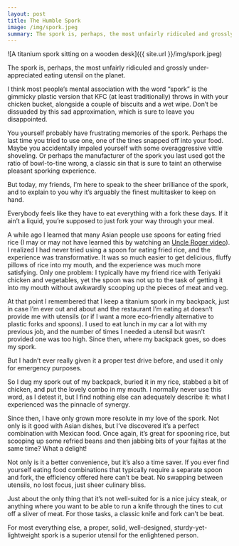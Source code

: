 ```yaml
---
layout: post
title: The Humble Spork
image: /img/spork.jpeg
summary: The spork is, perhaps, the most unfairly ridiculed and grossly under-appreciated eating utensil on the planet. 
---
```


![A titanium spork sitting on a wooden desk]({{ site.url }}/img/spork.jpeg)

The spork is, perhaps, the most unfairly ridiculed and grossly under-appreciated eating utensil on the planet. 

I think most people’s mental association with the word “spork” is the gimmicky plastic version that KFC (at least traditionally) throws in with your chicken bucket, alongside a couple of biscuits and a wet wipe.  Don’t be dissuaded by this sad approximation, which is sure to leave you disappointed.

You yourself probably have frustrating memories of the spork. Perhaps the last time you tried to use one, one of the tines snapped off into your food. Maybe you accidentally impaled yourself with some overaggressive vittle shoveling.  Or perhaps the manufacturer of the spork you last used got the ratio of bowl-to-tine wrong, a classic sin that is sure to taint an otherwise pleasant sporking experience.

But today, my friends, I’m here to speak to the sheer brilliance of the spork, and to explain to you why it’s arguably the finest multitasker to keep on hand. 

Everybody feels like they have to eat everything with a fork these days. If it ain’t a liquid, you’re supposed to just fork your way through your meal.

A while ago I learned that many Asian people use spoons for eating fried rice (I may or may not have learned this by watching an [Uncle Roger video](https://youtu.be/FrUfwpaNNIM?t=600)). I realized I had never tried using a spoon for eating fried rice, and the experience was transformative. It was so much easier to get delicious, fluffy pillows of rice into my mouth, and the experience was much more satisfying. Only one problem: I typically have my friend rice with Teriyaki chicken and vegetables, yet the spoon was not up to the task of getting it into my mouth without awkwardly scooping up the pieces of meat and veg. 

At that point I remembered that I keep a titanium spork in my backpack, just in case I’m ever out and about and the restaurant I’m eating at doesn’t provide me with utensils (or if I want a more eco-friendly alternative to plastic forks and spoons). I used to eat lunch in my car a lot with my previous job, and the number of times I needed a utensil but wasn’t provided one was too high. Since then, where my backpack goes, so does my spork.

But I hadn’t ever really given it a proper test drive before, and used it only for emergency purposes. 

So I dug my spork out of my backpack, buried it in my rice, stabbed a bit of chicken, and put the lovely combo in my mouth. I normally never use this word, as I detest it, but I find nothing else can adequately describe it: what I experienced was the pinnacle of synergy.

Since then, I have only grown more resolute in my love of the spork. Not only is it good with Asian dishes, but I’ve discovered it’s a perfect combination with Mexican food. Once again, it’s great for spooning rice, but scooping up some refried beans and then jabbing bits of your fajitas at the same time? What a delight! 

Not only is it a better convenience, but it’s also a time saver. If you ever find yourself eating food combinations that typically require a separate spoon and fork, the efficiency offered here can’t be beat. No swapping between utensils, no lost focus, just sheer culinary bliss.

Just about the only thing that it’s not well-suited for is a nice juicy steak, or anything where you want to be able to run a knife through the tines to cut off a sliver of meat. For those tasks, a classic knife and fork can’t be beat.

For most everything else, a proper, solid, well-designed, sturdy-yet-lightweight spork is a superior utensil for the enlightened person.